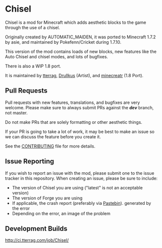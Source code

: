 Chisel
=======
Chisel is a mod for Minecraft which adds aesthetic blocks to the game through the use of a chisel.  

Originally created by AUTOMATIC_MAIDEN, it was ported to Minecraft 1.7.2 by asie, and maintained by Pokefenn/Cricket during 1.7.10.

This version of the mod contains loads of new blocks, new features like the Auto Chisel and chisel modes, and lots of bugfixes.

There is also a WIP 1.8 port.

It is maintained by [tterrag](http://github.com/tterrag1098), [Drullkus](http://github.com/Drullkus) (Artist), and [minecreatr](http://github.com/minecreatr) (1.8 Port).

Pull Requests
---------------

Pull requests with new features, translations, and bugfixes are very welcome. Please make sure to always submit PRs against the ***dev*** branch, not master.

Do not make PRs that are solely formatting or other aesthetic things.

If your PR is going to take a lot of work, it may be best to make an issue so we can discuss the feature before you create it.

See the [CONTRIBUTING](CONTRIBUTING.md) file for more details.

Issue Reporting
----------------
If you wish to report an issue with the mod, please submit one to the issue tracker in this repository.  When creating an
issue, please be sure to include:

- The version of Chisel you are using ("latest" is not an acceptable version)
- The version of Forge you are using
- If applicable, the crash report (preferably via [Pastebin](http://pastebin.com/)). generated by the error
- Depending on the error, an image of the problem

Development Builds
----------------
http://ci.tterrag.com/job/Chisel/
